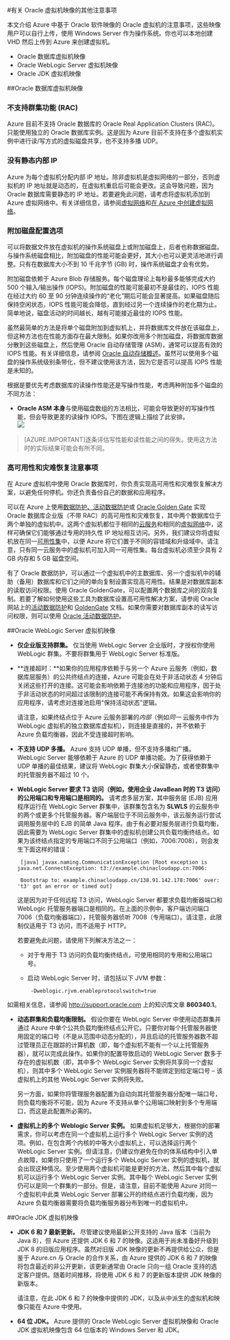 <properties
	pageTitle="使用 Oracle VM 映像的注意事项 | Azure"
	description="在部署之前，了解 Azure 中 Windows Server 上的 Oracle VM 支持的配置以及限制。"
	services="virtual-machines-windows"
	documentationCenter=""
	manager="timlt"
	authors="rickstercdn"
	tags="azure-service-management"/>

<tags
	ms.service="virtual-machines-windows"
	ms.date="09/06/2016"
	wacn.date="10/25/2016" />

#有关 Oracle 虚拟机映像的其他注意事项

本文介绍 Azure 中基于 Oracle 软件映像的 Oracle 虚拟机的注意事项，这些映像用户可以自行上传，使用 Windows Server 作为操作系统。你也可以本地创建 VHD 然后上传到 Azure 来创建虚拟机。

-  Oracle 数据库虚拟机映像
-  Oracle WebLogic Server 虚拟机映像
-  Oracle JDK 虚拟机映像

##Oracle 数据库虚拟机映像
### 不支持群集功能 (RAC)

Azure 目前不支持 Oracle 数据库的 Oracle Real Application Clusters (RAC)。只能使用独立的 Oracle 数据库实例。这是因为 Azure 目前不支持在多个虚拟机实例中进行读/写方式的虚拟磁盘共享，也不支持多播 UDP。

### 没有静态内部 IP

Azure 为每个虚拟机分配内部 IP 地址。除非虚拟机是虚拟网络的一部分，否则虚拟机的 IP 地址就是动态的，在虚拟机重启后可能会更改。这会导致问题，因为 Oracle 数据库需要静态的 IP 地址。若要避免此问题，请考虑将虚拟机添加到 Azure 虚拟网络中。有关详细信息，请参阅[虚拟网络](/documentation/services/networking/)和[在 Azure 中创建虚拟网络](/documentation/articles/virtual-networks-create-vnet-classic-portal/)。

### 附加磁盘配置选项

可以将数据文件放在虚拟机的操作系统磁盘上或附加磁盘上，后者也称数据磁盘。与操作系统磁盘相比，附加磁盘的性能可能会更好，其大小也可以更灵活地进行调整。只有在数据库大小不到 10 千兆字节 (GB) 时，操作系统磁盘才会有优势。

附加磁盘依赖于 Azure Blob 存储服务。每个磁盘理论上每秒最多能够完成大约 500 个输入/输出操作 (IOPS)。附加磁盘的性能可能最初不是最佳的，IOPS 性能在经过大约 60 至 90 分钟连续操作的“老化”期后可能会显著提高。如果磁盘随后保持空闲状态，IOPS 性能可能会降低，直到经过另一个连续操作的老化期为止。简单地说，磁盘活动的时间越长，越有可能接近最佳的 IOPS 性能。

虽然最简单的方法是将单个磁盘附加到虚拟机上，并将数据库文件放在该磁盘上，但这种方法也在性能方面存在最大限制。如果你改用多个附加磁盘，将数据库数据分散到这些磁盘上，然后使用 Oracle 自动存储管理 (ASM)，通常可以提高有效的 IOPS 性能。有关详细信息，请参阅 [Oracle 自动存储概述](http://www.oracle.com/technetwork/database/index-100339.html)。虽然可以使用多个磁盘的操作系统级别条带化，但不建议使用该方法，因为它是否可以提高 IOPS 性能是未知的。

根据是要优先考虑数据库的读操作性能还是写操作性能，考虑两种附加多个磁盘的不同方法：

- **Oracle ASM 本身**与使用磁盘数组的方法相比，可能会导致更好的写操作性能，但会导致更差的读操作 IOPS。下图在逻辑上描绘了此安排。  
	![](./media/virtual-machines-windows-classic-oracle-considerations/image2.png)

>[AZURE.IMPORTANT]逐条评估写性能和读性能之间的得失。使用这方法时的实际结果可能会有所不同。

### 高可用性和灾难恢复注意事项

在 Azure 虚拟机中使用 Oracle 数据库时，你负责实现高可用性和灾难恢复解决方案，以避免任何停机。你还负责备份自己的数据和应用程序。

可以在 Azure 上使用[数据防护、活动数据防护](http://www.oracle.com/technetwork/articles/oem/dataguardoverview-083155.html)或 [Oracle Golden Gate](http://www.oracle.com/technetwork/middleware/goldengate) 实现 Oracle 数据库企业版（不带 RAC）的高可用性和灾难恢复，其中两个数据库位于两个单独的虚拟机中。这两个虚拟机都位于相同的[云服务](/documentation/articles/virtual-machines-windows-classic-connect-vms/)和相同的[虚拟网络](/documentation/services/networking/)中，这样可确保它们能够通过专用的持久性 IP 地址相互访问。另外，我们建议你将虚拟机放在同一[可用性集](/documentation/articles/virtual-machines-windows-manage-availability/)中，以便 Azure 将它们置于不同的容错域和升级域中。请注意，只有同一云服务中的虚拟机可加入同一可用性集。每台虚拟机必须至少具有 2 GB 内存和 5 GB 磁盘空间。

有了 Oracle 数据防护，可以通过一个虚拟机中的主数据库、另一个虚拟机中的辅助（备用）数据库和它们之间的单向复制设置实现高可用性。结果是对数据库副本的读取访问权限。使用 Oracle GoldenGate，可以配置两个数据库之间的双向复制。若要了解如何使用这些工具为数据库设置高可用性解决方案，请参阅 Oracle 网站上的[活动数据防护](http://www.oracle.com/technetwork/database/features/availability/data-guard-documentation-152848.html)和 [GoldenGate](http://docs.oracle.com/goldengate/1212/gg-winux/index.html) 文档。如果你需要对数据库副本的读写访问权限，则可以使用 [Oracle 活动数据防护](http://www.oracle.com/uk/products/database/options/active-data-guard/overview/index.html)。

##Oracle WebLogic Server 虚拟机映像

-  **仅企业版支持群集。** 仅当使用 WebLogic Server 企业版时，才授权你使用 WebLogic 群集。不要将群集用于 WebLogic Server 标准版。

-  **连接超时：**如果你的应用程序依赖于与另一个 Azure 云服务（例如，数据库层服务）的公共终结点的连接，Azure 可能会在处于非活动状态 4 分钟后关闭这些打开的连接。这可能会影响依赖于连接池的功能和应用程序，因于处于非活动状态的时间超过该限制的连接可能不再保持有效。如果这会影响你的应用程序，请考虑对连接池启用“保持活动状态”逻辑。

	请注意，如果终结点位于 Azure 云服务部署的*内部*（例如*同一* 云服务中作为 WebLogic 虚拟机的独立数据库虚拟机），则连接是直接的，并不依赖于 Azure 负载均衡器，因此不受连接超时影响。

-  **不支持 UDP 多播。** Azure 支持 UDP 单播，但不支持多播和广播。WebLogic Server 能够依赖于 Azure 的 UDP 单播功能。为了获得依赖于 UDP 单播的最佳结果，建议将 WebLogic 群集大小保留静态，或者使群集中的托管服务器不超过 10 个。

-  **WebLogic Server 要求 T3 访问（例如，使用企业 JavaBean 时的 T3 访问）的公用端口和专用端口是相同的。** 请考虑多层方案，其中服务层 (EJB) 应用程序运行在 WebLogic Server 群集中，该群集包含名为 **SLWLS** 的云服务中的两个或更多个托管服务器。客户端层位于不同云服务中，该云服务运行尝试调用服务层中的 EJB 的简单 Java 程序。由于有必要对服务层进行负载均衡，因此需要为 WebLogic Server 群集中的虚拟机创建公共负载均衡终结点。如果为该终结点指定的专用端口不同于公用端口（例如，7006:7008），则会发生下面这样的错误：

		[java] javax.naming.CommunicationException [Root exception is java.net.ConnectException: t3://example.chinacloudapp.cn:7006:

		Bootstrap to: example.chinacloudapp.cn/138.91.142.178:7006' over: 't3' got an error or timed out]

	这是因为对于任何远程 T3 访问，WebLogic Server 都要求负载均衡器端口和 WebLogic 托管服务器端口是相同的。在上面的示例中，客户端访问端口 7006（负载均衡器端口），托管服务器侦听 7008（专用端口）。请注意，此限制仅适用于 T3 访问，而不适用于 HTTP。

	若要避免此问题，请使用下列解决方法之一：

	-  对于专用于 T3 访问的负载均衡终结点，可使用相同的专用和公用端口号。

	-  启动 WebLogic Server 时，请包括以下 JVM 参数：

			-Dweblogic.rjvm.enableprotocolswitch=true

如需相关信息，请参阅 <http://support.oracle.com> 上的知识库文章 **860340.1**。

-  **动态群集和负载均衡限制。** 假设你要在 WebLogic Server 中使用动态群集并通过 Azure 中单个公共负载均衡终结点公开它。只要你对每个托管服务器使用固定的端口号（不是从范围中动态分配的），并且启动的托管服务器数不超过管理员正在跟踪的计算机数（即，每个虚拟机不能有一个以上托管服务器），就可以完成此操作。如果你的配置导致启动的 WebLogic Server 数多于存在的虚拟机数（即，其中多个 WebLogic Server 实例将共享同一个虚拟机），则其中多个 WebLogic Server 实例服务器将不能绑定到给定端口号 – 该虚拟机上的其他 WebLogic Server 实例将失败。

	另一方面，如果你将管理服务器配置为自动向其托管服务器分配唯一端口号，则负载均衡将不可能，因为 Azure 不支持从单个公用端口映射到多个专用端口，而这是此配置所必需的。

-  **虚拟机上的多个 Weblogic Server 实例。** 如果虚拟机足够大，根据你的部署需求，你可以考虑在同一个虚拟机上运行多个 WebLogic Server 实例的选项。例如，在包含两个内核的中等大小虚拟机上，可以选择运行两个 WebLogic Server 实例。但请注意，仍建议你避免在你的体系结构中引入单点故障，如果你只使用了一个运行多个 WebLogic Server 实例的虚拟机，就会出现这种情况。至少使用两个虚拟机可能是更好的方法，然后其中每个虚拟机可以运行多个 WebLogic Server 实例。其中每个 WebLogic Server 实例仍可以是同一个群集的一部分。但是，请注意，目前不能使用 Azure 对同一个虚拟机中此类 WebLogic Server 部署公开的终结点进行负载均衡，因为 Azure 负载均衡器需要将负载均衡服务器分布到唯一的虚拟机中。

##Oracle JDK 虚拟机映像

-  **JDK 6 和 7 最新更新。** 尽管建议使用最新公开支持的 Java 版本（当前为 Java 8），但 Azure 还提供 JDK 6 和 7 的映像。这适用于尚未准备好升级到 JDK 8 的旧版应用程序。虽然对旧版 JDK 映像的更新不再提供给公众，但是鉴于 Azure.cn 与 Oracle 的合作关系，由 Azure 提供的 JDK 6 和 7 的映像将包含最近的非公开更新，该更新通常由 Oracle 只向一组 Oracle 支持的选定客户提供。随着时间推移，将使用 JDK 6 和 7 的更新版本提供 JDK 映像的新版本。

	请注意，在此 JDK 6 和 7 的映像中提供的 JDK，以及从中派生的虚拟机和映像只能在 Azure 中使用。

-  **64 位 JDK。** Azure 提供的 Oracle WebLogic Server 虚拟机映像和 Oracle JDK 虚拟机映像包含 64 位版本的 Windows Server 和 JDK。


<!---HONumber=Mooncake_1221_2015-->